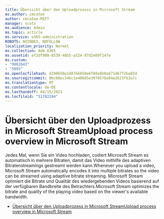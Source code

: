 ```yaml
---
title: Übersicht über den Uploadprozess in Microsoft Stream
ms.author: cmcatee
author: cmcatee-MSFT
manager: scotv
ms.audience: Admin
ms.topic: article
ms.service: o365-administration
ROBOTS: NOINDEX, NOFOLLOW
localization_priority: Normal
ms.collection: Adm_O365
ms.assetid: ef2df989-8539-48b5-a324-97d2e09f14fe
ms.custom:
- "9002643"
- "5095"
ms.openlocfilehash: d290650a1d8766650e6f88e8b0a671d67f2be85d
ms.sourcegitcommit: 8bc60ec34bc1e40685e3976576e04a2623f63a7c
ms.translationtype: MT
ms.contentlocale: de-DE
ms.lasthandoff: 04/15/2021
ms.locfileid: "51782294"
---
```

# <a name="upload-process-overview-in-microsoft-stream"></a><span data-ttu-id="48f13-102">Übersicht über den Uploadprozess in Microsoft Stream</span><span class="sxs-lookup"><span data-stu-id="48f13-102">Upload process overview in Microsoft Stream</span></span>

<span data-ttu-id="48f13-103">Jedes Mal, wenn Sie ein Video hochladen, codiert Microsoft Stream es automatisch in mehrere Bitraten, damit das Video mithilfe des adaptiven Bitratenstreamings gestreamt werden kann.</span><span class="sxs-lookup"><span data-stu-id="48f13-103">Whenever you upload a video, Microsoft Stream automatically encodes it into multiple bitrates so the video can be streamed using adaptive bitrate streaming.</span></span> <span data-ttu-id="48f13-104">Microsoft Stream optimiert die Bitrate und Qualität des wiedergebenden Videos basierend auf der verfügbaren Bandbreite des Betrachters.</span><span class="sxs-lookup"><span data-stu-id="48f13-104">Microsoft Stream optimizes the bitrate and quality of the playing video based on the viewer's available bandwidth.</span></span>

- [<span data-ttu-id="48f13-105">Übersicht über den Uploadprozess in Microsoft Stream</span><span class="sxs-lookup"><span data-stu-id="48f13-105">Upload process overview in Microsoft Stream</span></span>](https://docs.microsoft.com/stream/upload-process-overview)
